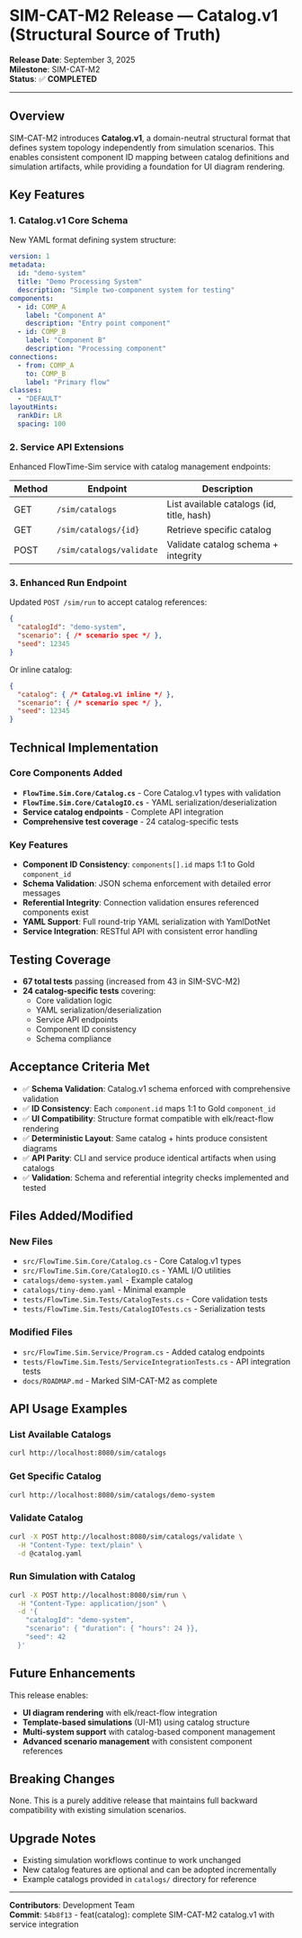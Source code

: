 # SIM-CAT-M2 Release — Catalog.v1 (Structural Source of Truth)

**Release Date**: September 3, 2025  
**Milestone**: SIM-CAT-M2  
**Status**: ✅ **COMPLETED**

---

## Overview

SIM-CAT-M2 introduces **Catalog.v1**, a domain-neutral structural format that defines system topology independently from simulation scenarios. This enables consistent component ID mapping between catalog definitions and simulation artifacts, while providing a foundation for UI diagram rendering.

## Key Features

### 1. Catalog.v1 Core Schema

New YAML format defining system structure:

```yaml
version: 1
metadata:
  id: "demo-system"
  title: "Demo Processing System"
  description: "Simple two-component system for testing"
components:
  - id: COMP_A
    label: "Component A"
    description: "Entry point component"
  - id: COMP_B
    label: "Component B"  
    description: "Processing component"
connections:
  - from: COMP_A
    to: COMP_B
    label: "Primary flow"
classes: 
  - "DEFAULT"
layoutHints:
  rankDir: LR
  spacing: 100
```

### 2. Service API Extensions

Enhanced FlowTime-Sim service with catalog management endpoints:

| Method | Endpoint | Description |
|--------|----------|-------------|
| GET | `/sim/catalogs` | List available catalogs (id, title, hash) |
| GET | `/sim/catalogs/{id}` | Retrieve specific catalog |
| POST | `/sim/catalogs/validate` | Validate catalog schema + integrity |

### 3. Enhanced Run Endpoint

Updated `POST /sim/run` to accept catalog references:

```json
{
  "catalogId": "demo-system",
  "scenario": { /* scenario spec */ },
  "seed": 12345
}
```

Or inline catalog:

```json
{
  "catalog": { /* Catalog.v1 inline */ },
  "scenario": { /* scenario spec */ },
  "seed": 12345  
}
```

## Technical Implementation

### Core Components Added

- **`FlowTime.Sim.Core/Catalog.cs`** - Core Catalog.v1 types with validation
- **`FlowTime.Sim.Core/CatalogIO.cs`** - YAML serialization/deserialization
- **Service catalog endpoints** - Complete API integration
- **Comprehensive test coverage** - 24 catalog-specific tests

### Key Features

- **Component ID Consistency**: `components[].id` maps 1:1 to Gold `component_id`
- **Schema Validation**: JSON schema enforcement with detailed error messages
- **Referential Integrity**: Connection validation ensures referenced components exist
- **YAML Support**: Full round-trip YAML serialization with YamlDotNet
- **Service Integration**: RESTful API with consistent error handling

## Testing Coverage

- **67 total tests** passing (increased from 43 in SIM-SVC-M2)
- **24 catalog-specific tests** covering:
  - Core validation logic
  - YAML serialization/deserialization
  - Service API endpoints
  - Component ID consistency
  - Schema compliance

## Acceptance Criteria Met

- ✅ **Schema Validation**: Catalog.v1 schema enforced with comprehensive validation
- ✅ **ID Consistency**: Each `component.id` maps 1:1 to Gold `component_id`
- ✅ **UI Compatibility**: Structure format compatible with elk/react-flow rendering
- ✅ **Deterministic Layout**: Same catalog + hints produce consistent diagrams
- ✅ **API Parity**: CLI and service produce identical artifacts when using catalogs
- ✅ **Validation**: Schema and referential integrity checks implemented and tested

## Files Added/Modified

### New Files
- `src/FlowTime.Sim.Core/Catalog.cs` - Core Catalog.v1 types
- `src/FlowTime.Sim.Core/CatalogIO.cs` - YAML I/O utilities
- `catalogs/demo-system.yaml` - Example catalog
- `catalogs/tiny-demo.yaml` - Minimal example
- `tests/FlowTime.Sim.Tests/CatalogTests.cs` - Core validation tests
- `tests/FlowTime.Sim.Tests/CatalogIOTests.cs` - Serialization tests

### Modified Files  
- `src/FlowTime.Sim.Service/Program.cs` - Added catalog endpoints
- `tests/FlowTime.Sim.Tests/ServiceIntegrationTests.cs` - API integration tests
- `docs/ROADMAP.md` - Marked SIM-CAT-M2 as complete

## API Usage Examples

### List Available Catalogs
```bash
curl http://localhost:8080/sim/catalogs
```

### Get Specific Catalog
```bash
curl http://localhost:8080/sim/catalogs/demo-system
```

### Validate Catalog
```bash
curl -X POST http://localhost:8080/sim/catalogs/validate \
  -H "Content-Type: text/plain" \
  -d @catalog.yaml
```

### Run Simulation with Catalog
```bash
curl -X POST http://localhost:8080/sim/run \
  -H "Content-Type: application/json" \
  -d '{
    "catalogId": "demo-system",
    "scenario": { "duration": { "hours": 24 }},
    "seed": 42
  }'
```

## Future Enhancements

This release enables:
- **UI diagram rendering** with elk/react-flow integration
- **Template-based simulations** (UI-M1) using catalog structure
- **Multi-system support** with catalog-based component management
- **Advanced scenario management** with consistent component references

## Breaking Changes

None. This is a purely additive release that maintains full backward compatibility with existing simulation scenarios.

## Upgrade Notes

- Existing simulation workflows continue to work unchanged
- New catalog features are optional and can be adopted incrementally
- Example catalogs provided in `catalogs/` directory for reference

---

**Contributors**: Development Team  
**Commit**: `54b8f13` - feat(catalog): complete SIM-CAT-M2 catalog.v1 with service integration

